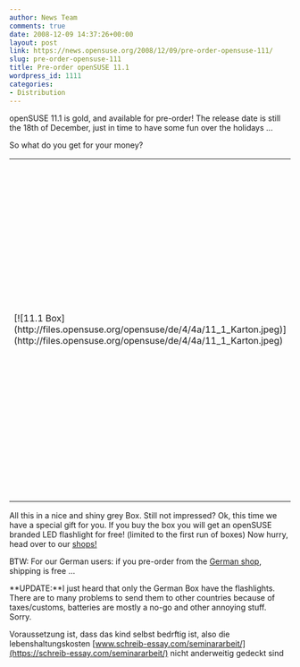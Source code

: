 ```yaml
---
author: News Team
comments: true
date: 2008-12-09 14:37:26+00:00
layout: post
link: https://news.opensuse.org/2008/12/09/pre-order-opensuse-111/
slug: pre-order-opensuse-111
title: Pre-order openSUSE 11.1
wordpress_id: 1111
categories:
- Distribution
---
```


openSUSE 11.1 is gold, and available for pre-order! The release date is still the 18th of December, just in time to have some fun over the holidays ...




So what do you get for your money?


<table border="0" >
<tbody >
<tr >

<td rowspan="8" >[![11.1 Box](http://files.opensuse.org/opensuse/de/4/4a/11_1_Karton.jpeg)](http://files.opensuse.org/opensuse/de/4/4a/11_1_Karton.jpeg)
</td>
</tr>
<tr >

<td >

* dual layer DVD9, with 32 and 64bit version(not available for download)


</td>
</tr>
<tr >

<td >

* NON-OSS add-on CD with programs like flash, acrobat reader, mp3 support etc.


</td>
</tr>
<tr >

<td >

* Printed manual


</td>
</tr>
<tr >

<td >

* 90 days of installation support


</td>
</tr>
</tbody>
</table>


All this in a nice and shiny grey Box. Still not impressed? Ok, this time we have a special gift for you. If you buy the box you will get an openSUSE branded LED flashlight for free! (limited to the first run of boxes) Now hurry, head over to our [shops!](http://en.opensuse.org/Buy_openSUSE)




BTW: For our German users: if you pre-order from the [German shop](http://www.edv-buchversand.de/suse/), shipping is free ...




**UPDATE:**I just heard that only the German Box have the flashlights. There are to many problems to send them to other countries because of taxes/customs, batteries are mostly a no-go and other annoying stuff. Sorry.


 Voraussetzung ist, dass das kind selbst bedrftig ist, also die lebenshaltungskosten [www.schreib-essay.com/seminararbeit/](https://schreib-essay.com/seminararbeit/) nicht anderweitig gedeckt sind
